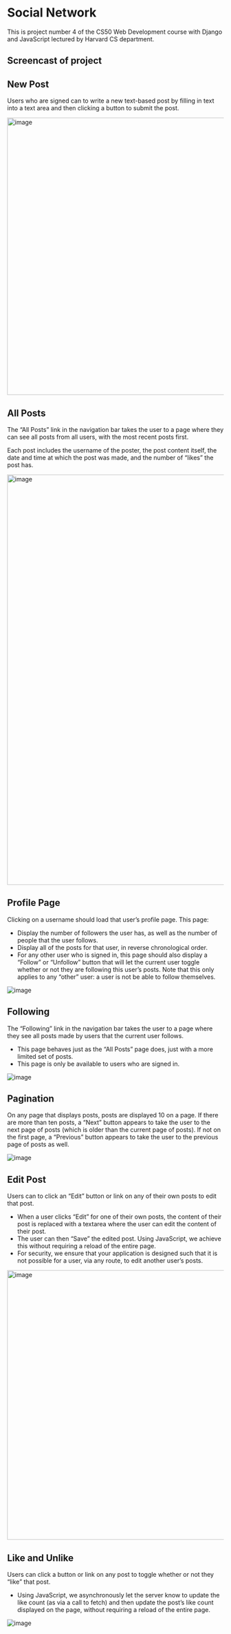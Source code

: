 # Social Network
This is project number 4 of the CS50 Web Development course with Django and JavaScript lectured by Harvard CS department.

## Screencast of project

## New Post
Users who are signed can to write a new text-based post by filling in text into a text area and then clicking a button to submit the post.

<img width="644" alt="image" src="https://github.com/Fernando-Urbano/cs50w-p4-network/assets/99626376/c269f154-2be0-49a7-a18e-e7d28fa84cc5">

## All Posts
The “All Posts” link in the navigation bar takes the user to a page where they can see all posts from all users, with the most recent posts first.

Each post includes the username of the poster, the post content itself, the date and time at which the post was made, and the number of “likes” the post has.

<img width="953" alt="image" src="https://github.com/Fernando-Urbano/cs50w-p4-network/assets/99626376/4f959338-c01a-4a14-bda6-ef1de5208e82">

## Profile Page
Clicking on a username should load that user’s profile page. This page:
- Display the number of followers the user has, as well as the number of people that the user follows.
- Display all of the posts for that user, in reverse chronological order.
- For any other user who is signed in, this page should also display a “Follow” or “Unfollow” button that will let the current user toggle whether or not they are following this user’s posts. Note that this only applies to any “other” user: a user is not be able to follow themselves.

![image](https://github.com/Fernando-Urbano/cs50w-p4-network/assets/99626376/46b8cd6a-535a-4e39-997f-c4bd18683ee8)

## Following
The “Following” link in the navigation bar takes the user to a page where they see all posts made by users that the current user follows.
- This page behaves just as the “All Posts” page does, just with a more limited set of posts.
- This page is only be available to users who are signed in.

![image](https://github.com/Fernando-Urbano/cs50w-p4-network/assets/99626376/ec108351-289c-4a8d-aaeb-98877fdbee18)

## Pagination
On any page that displays posts, posts are displayed 10 on a page. If there are more than ten posts, a “Next” button appears to take the user to the next page of posts (which is older than the current page of posts). If not on the first page, a “Previous” button appears to take the user to the previous page of posts as well.

![image](https://github.com/Fernando-Urbano/cs50w-p4-network/assets/99626376/3dfaddd6-288d-43eb-b04f-27b427344c20)

## Edit Post
Users can to click an “Edit” button or link on any of their own posts to edit that post.
- When a user clicks “Edit” for one of their own posts, the content of their post is replaced with a textarea where the user can edit the content of their post.
- The user can then “Save” the edited post. Using JavaScript, we achieve this without requiring a reload of the entire page.
- For security, we ensure that your application is designed such that it is not possible for a user, via any route, to edit another user’s posts.

<img width="626" alt="image" src="https://github.com/Fernando-Urbano/cs50w-p4-network/assets/99626376/d88871dd-5aaa-456d-bb9d-cbfe99fd03ea">

## Like and Unlike
Users can click a button or link on any post to toggle whether or not they “like” that post.
- Using JavaScript, we asynchronously let the server know to update the like count (as via a call to fetch) and then update the post’s like count displayed on the page, without requiring a reload of the entire page.

![image](https://github.com/Fernando-Urbano/cs50w-p4-network/assets/99626376/a3ddb750-0ef7-4573-8346-8120705de521)


